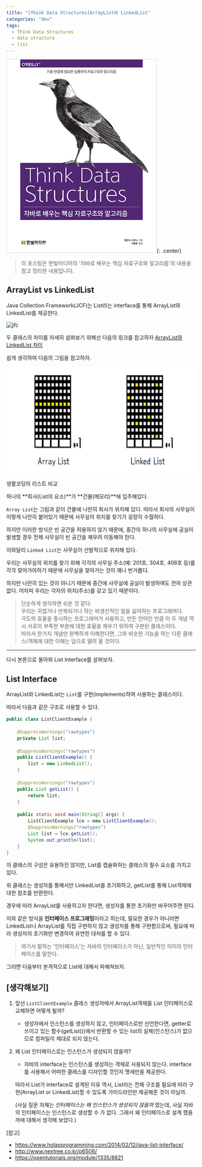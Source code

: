 ```yaml
---
title: "[Think Data Structures]ArrayList와 LinkedList"
categories: "dev"
tags:
  - Think Data Structures
  - data structure
  - list
---
```


![tds_book](/assets/images/study/dev/2019/tds_book.jpg){: .center}
>이 포스팅은 한빛미디어의 '자바로 배우는 핵심 자료구조와 알고리즘'의 내용을 참고 정리한 내용입니다.

## ArrayList vs LinkedList
Java Collection Framework(JCF)는 List라는 interface를 통해 ArrayList와 LinkedList를 제공한다.

![jfc](http://www.nextree.co.kr/content/images/2016/09/jdchoi_20140220_JCF.png)

두 클래스의 차이를 자세히 살펴보기 위해선 다음의 링크를 참고하자 [ArrayList와 LinkedList 차이](http://www.nextree.co.kr/p6506/)

쉽게 생각하여 다음의 그림을 참고하자.

![list](/assets/images/study/dev/2019/2_list.png)
<figcaption>생활코딩의 리스트 비교</figcaption>

하나의 **회사(List의 요소)**가 **건물(메모리)**에 입주해있다. 

<code>Array List</code>는 그림과 같이 건물에 나란히 회사가 위치해 있다. 따라서 회사의 사무실이 이렇게 나란히 붙어있기 때문에 사무실의 위치를 찾기가 굉장히 수월하다.

하지만 이러한 방식은 빈 공간을 허용하지 않기 때문에, 중간의 하나의 사무실에 공실이 발생할 경우 전체 사무실이 빈 공간을 채우려 이동해야 한다.

이와달리 <code>Linked List</code>는 사무실이 산발적으로 위치해 있다.

우리는 사무실의 위치를 찾기 위해 각각의 사무실 주소(예: 201호, 304호, 408호 등)를 각각 찾아가야하기 때문에 사무실을 찾아가는 것이 꽤나 번거롭다.

하지만 나란히 있는 것이 아니기 때문에 중간에 사무실에 공실이 발생하여도 전혀 상관없다. 어차피 우리는 각자의 위치(주소)를 갖고 있기 때문이다.

>단순하게 생각하면 쉬운 것 같다.<br/>
우리는 귀찮거나 반복되거나 하는 비생산적인 일을 싫어하는 프로그래머다.<br/>
극도의 효율을 중시하는 프로그래머가 사용하고, 만든 언어인 만큼 이 두 개념 역시 서로의 부족한 부분에 대한 효율을 채우기 위하여 구분된 클래스이다.<br/>
따라서 한가지 개념만 완벽하게 이해한다면, 그와 비슷한 기능을 하는 다른 클래스/객체에 대한 이해는 덤으로 딸려 올 것이다.<br/>

---

다시 본론으로 돌아와 List Interface를 살펴보자.

## List Interface
ArrayList와 LinkedList는 <code>List</code>를 구현(implements)하여 사용하는 클래스이다.

따라서 다음과 같은 구조로 사용할 수 있다.

~~~java
public class ListClientExample {

    @SuppressWarnings("rawtypes")
    private List list;

    @SuppressWarnings("rawtypes")
    public ListClientExample() {
        list = new LinkedList();
    }

    @SuppressWarnings("rawtypes")
    public List getList() {
        return list;
    }

    public static void main(String[] args) {
        ListClientExample lce = new ListClientExample();
        @SuppressWarnings("rawtypes")
        List list = lce.getList();
        System.out.println(list);
    }
}
~~~

이 클래스의 구성은 유용하진 않지만, List를 캡슐화하는 클래스의 필수 요소를 가지고 있다.

위 클래스는 생성자를 통해서만 LinkedList를 초기화하고, getList를 통해 List객체애 대한 참조를 반환한다.

경우에 따라 ArrayList를 사용하고자 한다면, 생성자를 통한 초기화만 바꾸어주면 된다.

이와 같은 방식을 **인터페이스 프로그래밍**이라고 하는데, 필요한 경우가 아니라면 LinkedList나 ArrayList를 직접 구현하지 않고 생성자를 통해 구현함으로써, 필요에 따라 생성자의 초기화만 변경하여 유연한 대처를 할 수 있다. 

> 여기서 말하는 '인터페이스'는  자바의 인터페이스가 아닌, 일반적인 의미의 인터페이스를 말한다.

그러면 다음부터 본격적으로 List에 대해서 파해쳐보자.

## [생각해보기]
1. 앞선 <code>ListClientExample</code> 클래스 생성자에서 ArrayList객체를 List 인터페이스로 교체하면 어떻게 될까?
    - 생성자에서 인스턴스를 생성하지 않고, 인터페이스로만 선언한다면, getter로 쓰이고 있는 함수(getList())에서 반환할 수 있는 list의 실체(인스턴스)가 없으므로 컴파일이 제대로 되지 않는다.

2. 왜 List 인터페이스로는 인스턴스가 생성되지 않을까?
   - 자바의 interface는 인스턴스를 생성하는 객체로 사용되지 않는다. interface를 사용해서 어떠한 클래스를 디자인할 것인지 명세만을 제공한다.

   따라서 List가 interface로 설계된 이유 역시, List라는 전체 구조를 필요애 따라 구현(ArrayList or LinkedList)할 수 있도록 가이드라인만 제공해준 것이 아닐까.

   (사실 질문 자체는 *인터페이스는 왜 인스턴스가 생성되지 않을까* 였는데, 사실 자바의 인터페이스는 인스턴스로 생성할 수 가 없다. 그래서 왜 인터페이스로 설계 했을까에 대해서 생각해 보았다.)


[참고]
- https://www.holaxprogramming.com/2014/02/12/java-list-interface/
- http://www.nextree.co.kr/p6506/
- https://opentutorials.org/module/1335/8821
